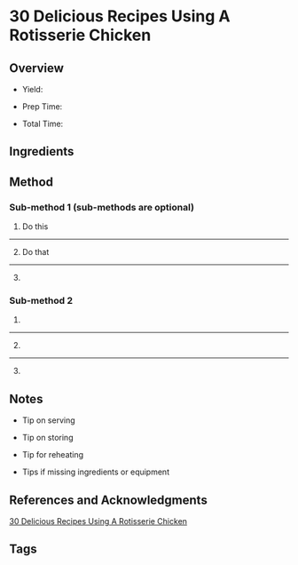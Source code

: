# 30 Delicious Recipes Using A Rotisserie Chicken

## Overview

- Yield:

- Prep Time:

- Total Time:

## Ingredients



## Method

### Sub-method 1 (sub-methods are optional)

1. Do this
---
2. Do that
---
3.

### Sub-method 2

1.
---
2.
---
3.

## Notes

- Tip on serving

- Tip on storing

- Tip for reheating

- Tips if missing ingredients or equipment

## References and Acknowledgments

[30 Delicious Recipes Using A Rotisserie Chicken](http://retrohousewifegoesgreen.com/2017/02/30-delicious-recipes-using-a-rotisserie-chicken/)

## Tags


